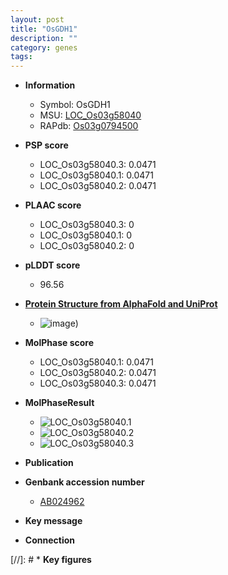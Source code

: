 ```yaml
---
layout: post
title: "OsGDH1"
description: ""
category: genes
tags: 
---
```


* **Information**  
    + Symbol: OsGDH1  
    + MSU: [LOC_Os03g58040](http://rice.plantbiology.msu.edu/cgi-bin/ORF_infopage.cgi?orf=LOC_Os03g58040)  
    + RAPdb: [Os03g0794500](http://rapdb.dna.affrc.go.jp/viewer/gbrowse_details/irgsp1?name=Os03g0794500)  

* **PSP score**  
    + LOC_Os03g58040.3: 0.0471 
    + LOC_Os03g58040.1: 0.0471 
    + LOC_Os03g58040.2: 0.0471 

* **PLAAC score**  
    + LOC_Os03g58040.3: 0 
    + LOC_Os03g58040.1: 0 
    + LOC_Os03g58040.2: 0 

* **pLDDT score**
    + 96.56

* **[Protein Structure from AlphaFold and UniProt](https://www.uniprot.org/uniprotkb/Q852M0/entry#structure)**
    + ![image](https://ricepsp.github.io/images/Q8/AF-Q852M0-F1.png))

* **MolPhase score**
    + LOC_Os03g58040.1: 0.0471
    + LOC_Os03g58040.2: 0.0471
    + LOC_Os03g58040.3: 0.0471

* **MolPhaseResult**
    + ![LOC_Os03g58040.1](https://ricepsp.github.io/pictures/LOC_Os03g/LOC_Os03g58040.1.png)
    + ![LOC_Os03g58040.2](https://ricepsp.github.io/pictures/LOC_Os03g/LOC_Os03g58040.2.png)
    + ![LOC_Os03g58040.3](https://ricepsp.github.io/pictures/LOC_Os03g/LOC_Os03g58040.3.png)

* **Publication**  

* **Genbank accession number**  
    + [AB024962](http://www.ncbi.nlm.nih.gov/nuccore/AB024962)

* **Key message**  

* **Connection**  

[//]: # * **Key figures**  


